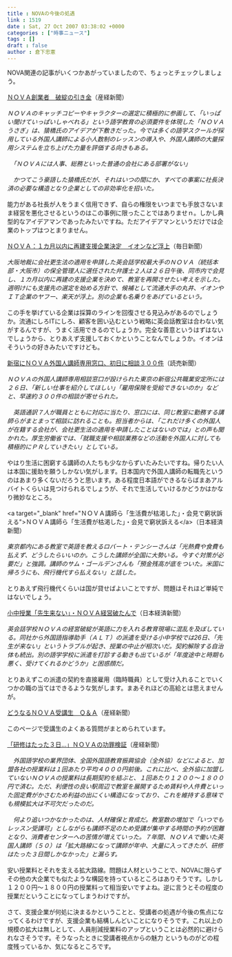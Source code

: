 ```yaml
---
title : NOVAの今後の処遇
link : 1519
date : Sat, 27 Oct 2007 03:38:02 +0000
categories : ["時事ニュース"]
tags : []
draft : false
author : 倉下忠憲
---
```


NOVA関連の記事がいくつかあがっていましたので、ちょっとチェックしましょう。<BR><BR><A HREF="http://sankei.jp.msn.com/economy/business/071026/biz0710262155012-n1.htm" TARGET="_blank">ＮＯＶＡ創業者　破綻の引き金</A>（産経新聞）<BR><BR><I>ＮＯＶＡのキャッチコピーやキャラクターの選定に積極的に参画して、「いっぱい聞けていっぱいしゃべれる」という語学教育の必須要件を体現した「ＮＯＶＡうさぎ」は、猿橋氏のアイデアが下敷きだった。今では多くの語学スクールが採用している外国人講師による小人数制のレッスンの導入や、外国人講師の大量採用システムを立ち上げた力量を評価する向きもある。<BR><BR>　「ＮＯＶＡには人事、総務といった普通の会社にある部署がない」<BR><BR>　かつてこう豪語した猿橋氏だが、それはいつの間にか、すべての事案に社長決済の必要な構造となり企業としての非効率化を招いた。</I><BR><BR>能力がある社長が人をうまく信用できず、自らの権限をいつまでも手放さないまま経営を悪化させるというのはこの事例に限ったことではありませｎ。しかし典型的なアイデアマンであったみたいですね。ただアイデアマンというだけでは企業のトップはつとまりません。<BR><BR><A HREF="http://mainichi.jp/select/wadai/news/20071027k0000m040127000c.html" TARGET="_blank">ＮＯＶＡ：１カ月以内に再建支援企業決定　イオンなど浮上</A>（毎日新聞）<BR><BR><I>大阪地裁に会社更生法の適用を申請した英会話学校最大手のＮＯＶＡ（統括本部・大阪市）の保全管理人に選任された弁護士２人は２６日午後、同市内で会見し、１カ月以内に再建の支援企業を決めて、教室を再開させたい考えを示した。週明けにも支援先の選定を始める方針で、候補として流通大手の丸井、イオンやＩＴ企業のヤフー、楽天が浮上。別の企業も名乗りをあげているという。</I><BR><BR>この手を挙げている企業は採算のラインを回復させる見込みがあるのでしょうか。流通にしろITにしろ、顧客を囲い込むという戦略に英会話教室は合わない気がするんですが、うまく活用できるのでしょうか。完全な善意というはずはないでしょうから、とりあえず支援しておくかということなんでしょうか。イオンはそういうの好きみたいですけども。<BR><BR><A HREF="http://www.yomiuri.co.jp/national/news/20071026i116.htm" TARGET="_blank">新宿にＮＯＶＡ外国人講師専用窓口、初日に相談３００件</A>（読売新聞）<BR><BR><I>ＮＯＶＡの外国人講師専用相談窓口が設けられた東京の新宿公共職業安定所には２６日、「新しい仕事を紹介してほしい」「雇用保険を受給できないのか」などと、早速約３００件の相談が寄せられた。<BR><BR>　英語通訳７人が職員とともに対応に当たり、窓口には、同じ教室に勤務する講師らがまとまって相談に訪れることも。担当者からは、「これだけ多くの外国人が在籍する会社が、会社更生法の適用を申請したことはないのでは」との声も聞かれた。厚生労働省では、「就職支援や相談業務などの活動を外国人に対しても積極的にＰＲしていきたい」としている。</I><BR><BR>やはり生活に困窮する講師の人たちも少なからずいたみたいですね。帰りたい人は本国に援助を願うしかない気がします。日本国内で外国人講師の転職先というのはあまり多くないだろうと思います。ある程度日本語ができるならばまあアルバイトくらいは見つけられるでしょうが、それで生活していけるかどうかはかなり微妙なところ。<BR><BR>&lt;a target="_blank" href="ＮＯＶＡ講師ら「生活費が枯渇した」・会見で窮状訴える"&gt;ＮＯＶＡ講師ら「生活費が枯渇した」・会見で窮状訴える&lt;/a&gt;（日本経済新聞）<BR><BR><I>東京都内にある教室で英語を教えるロバート・テンシーさんは「光熱費や食費も払えず、どうしたらいいのか。こうした講師が全国に大勢いる。今すぐ対策が必要だ」と強調。講師のサム・ゴールデンさんも「預金残高が底をついた。米国に帰ろうにも、飛行機代すら払えない」と話した。</I><BR><BR>とりあえず飛行機代くらいは国が貸せばよいことですが、問題はそれほど単純ではないでしょう。<BR><BR><A HREF="http://www.nikkei.co.jp/news/shakai/20071027AT1G2604326102007.html" TARGET="_blank">小中授業「先生来ない」・ＮＯＶＡ経営破たんで</A>（日本経済新聞）<BR><BR><I>英会話学校ＮＯＶＡの経営破綻が英語に力を入れる教育現場に混乱を及ぼしている。同社から外国語指導助手（ＡＬＴ）の派遣を受ける小中学校では26日、「先生が来ない」というトラブルが起き、授業の中止が相次いだ。契約解除する自治体も続出。別の語学学校に派遣を打診する動きも出ているが「年度途中と時期も悪く、受けてくれるかどうか」と困惑顔だ。</I><BR><BR>とりあえずこの派遣の契約を直接雇用（臨時職員）として受け入れることでいくつかの職の当てはできるような気がします。まあそれほどの高給とは思えませんが。<BR><BR><A HREF="http://sankei.jp.msn.com/economy/business/071026/biz0710262133011-n1.htm" TARGET="_blank">どうなるＮＯＶＡ受講生　Ｑ＆Ａ</A>（産経新聞）<BR><BR>このページで受講生のよくある質問がまとめられています。<BR><BR><A HREF="http://sankei.jp.msn.com/economy/business/071026/biz0710262244013-n1.htm" TARGET="_blank">「研修はたった３日…」ＮＯＶＡの功罪検証</A>（産経新聞）<BR><BR><I>　外国語学校の業界団体、全国外国語教育振興協会（全外協）などによると、加盟各社の授業料は１回あたり平均４０００円前後。これに比べ、全外協に加盟していないＮＯＶＡの授業料は長期契約を結ぶと、１回あたり１２００～１８００円で済む。ただ、利便性の良い駅周辺で教室を展開するため賃料や人件費といった固定費がかさむため利益の出にくい構造になっており、これを維持する意味でも規模拡大は不可欠だったのだ。<BR><BR>　何より追いつかなかったのは、人材確保と育成だ。教室数の増加で「いつでもレッスン受講可」としながらも講師不足のため受講が集中する時間の予約が困難となり、消費者センターへの苦情が増えていった。７年間、ＮＯＶＡで働いた英国人講師（５０）は「拡大路線になって講師が年中、大量に入ってきたが、研修はたった３日間しかなかった」と漏らす。</I><BR><BR>安い授業料とそれを支える拡大路線。問題は人材ということで、NOVAに限らずその他の大企業でも似たような構図を持っているところはありそうです。しかし１２００円～１８００円の授業料って相当安いですよね。逆に言うとその程度の授業だということになってしまうわけですが。<BR><BR>さて、支援企業が何処に決まるかということと、受講者の処遇が今後の焦点になってくるわけですが、支援企業も結構しんどいことになりそうです。これ以上の規模の拡大は無しとして、人員削減授業料のアップということは必然的に避けられなさそうです。そうなったときに受講者視点からの魅力
というものがどの程度残っているか、気になるところです。<BR><br><br>

